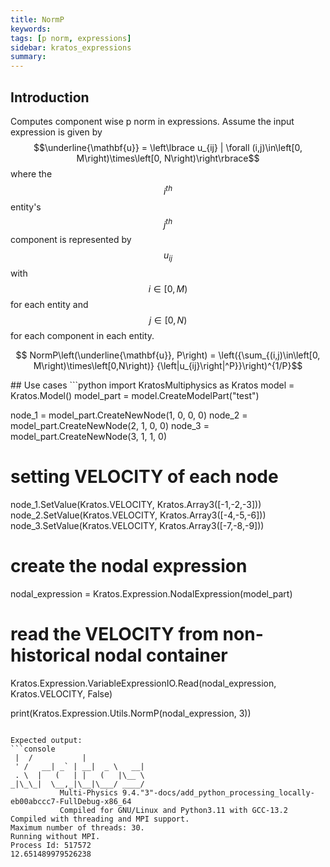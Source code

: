 ```yaml
---
title: NormP
keywords: 
tags: [p norm, expressions]
sidebar: kratos_expressions
summary: 
---
```

## Introduction
Computes component wise p norm in expressions. Assume the input expression is given by $$\underline{\mathbf{u}} = \left\lbrace u_{ij} |  \forall (i,j)\in\left[0, M\right)\times\left[0, N\right)\right\rbrace$$ where the $$i^{th}$$ entity's $$j^{th}$$ component is represented by $$u_{ij}$$ with $$i\in \left[0, M\right)$$ for each entity and $$j\in \left[0, N\right)$$ for each component in each entity.

<p align="center">$$ NormP\left(\underline{\mathbf{u}}, P\right) = \left({\sum_{(i,j)\in\left[0, M\right)\times\left[0,N\right)} {\left|u_{ij}\right|^P}}\right)^{1/P}$$</p>
## Use cases
```python
import KratosMultiphysics as Kratos
model = Kratos.Model()
model_part = model.CreateModelPart("test")

node_1 = model_part.CreateNewNode(1, 0, 0, 0)
node_2 = model_part.CreateNewNode(2, 1, 0, 0)
node_3 = model_part.CreateNewNode(3, 1, 1, 0)

# setting VELOCITY of each node
node_1.SetValue(Kratos.VELOCITY, Kratos.Array3([-1,-2,-3]))
node_2.SetValue(Kratos.VELOCITY, Kratos.Array3([-4,-5,-6]))
node_3.SetValue(Kratos.VELOCITY, Kratos.Array3([-7,-8,-9]))

# create the nodal expression
nodal_expression = Kratos.Expression.NodalExpression(model_part)

# read the VELOCITY from non-historical nodal container
Kratos.Expression.VariableExpressionIO.Read(nodal_expression, Kratos.VELOCITY, False)

print(Kratos.Expression.Utils.NormP(nodal_expression, 3))
```

Expected output:
```console
 |  /           |
 ' /   __| _` | __|  _ \   __|
 . \  |   (   | |   (   |\__ \
_|\_\_|  \__,_|\__|\___/ ____/
           Multi-Physics 9.4."3"-docs/add_python_processing_locally-eb00abccc7-FullDebug-x86_64
           Compiled for GNU/Linux and Python3.11 with GCC-13.2
Compiled with threading and MPI support.
Maximum number of threads: 30.
Running without MPI.
Process Id: 517572
12.651489979526238
```
